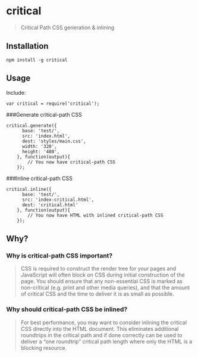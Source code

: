 critical
========

> Critical Path CSS generation &amp; inlining

## Installation

```
npm install -g critical
```

## Usage

Include:

```
var critical = require('critical');
```

###Generate critical-path CSS

```
critical.generate({
	  base: 'test/',
	  src: 'index.html',
	  dest: 'styles/main.css',
	  width: '320',
	  height: '480',
	}, function(output){
		// You now have critical-path CSS
	});
```

###Inline critical-path CSS

```
critical.inline({
	  base: 'test/',
	  src: 'index-critical.html',
	  dest: 'critical.html'
	}, function(output){
		// You now have HTML with inlined critical-path CSS
	});
```

## Why?

### Why is critical-path CSS important?

> CSS is required to construct the render tree for your pages and JavaScript will often block on CSS during initial construction of the page. You should ensure that any non-essential CSS is marked as non-critical (e.g. print and other media queries), and that the amount of critical CSS and the time to deliver it is as small as possible.

### Why should critical-path CSS be inlined?

> For best performance, you may want to consider inlining the critical CSS directly into the HTML document. This eliminates additional roundtrips in the critical path and if done correctly can be used to deliver a “one roundtrip” critical path length where only the HTML is a blocking resource.

